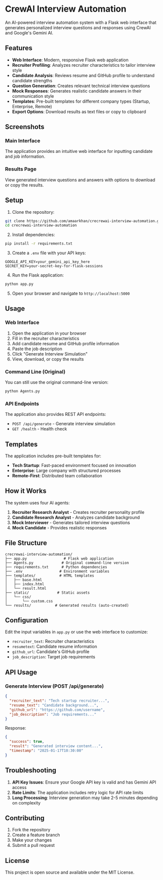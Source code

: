 # CrewAI Interview Automation

An AI-powered interview automation system with a Flask web interface that generates personalized interview questions and responses using CrewAI and Google's Gemini AI.

## Features

- **Web Interface**: Modern, responsive Flask web application
- **Recruiter Profiling**: Analyzes recruiter characteristics to tailor interview style
- **Candidate Analysis**: Reviews resume and GitHub profile to understand candidate strengths
- **Question Generation**: Creates relevant technical interview questions
- **Mock Responses**: Generates realistic candidate answers in their communication style
- **Templates**: Pre-built templates for different company types (Startup, Enterprise, Remote)
- **Export Options**: Download results as text files or copy to clipboard

## Screenshots

### Main Interface
The application provides an intuitive web interface for inputting candidate and job information.

### Results Page
View generated interview questions and answers with options to download or copy the results.

## Setup

1. Clone the repository:
```bash
git clone https://github.com/amaarkhan/crecrewai-interview-automation.git
cd crecrewai-interview-automation
```

2. Install dependencies:
```bash
pip install -r requirements.txt
```

3. Create a `.env` file with your API keys:
```
GOOGLE_API_KEY=your_gemini_api_key_here
SECRET_KEY=your-secret-key-for-flask-sessions
```

4. Run the Flask application:
```bash
python app.py
```

5. Open your browser and navigate to `http://localhost:5000`

## Usage

### Web Interface
1. Open the application in your browser
2. Fill in the recruiter characteristics
3. Add candidate resume and GitHub profile information
4. Paste the job description
5. Click "Generate Interview Simulation"
6. View, download, or copy the results

### Command Line (Original)
You can still use the original command-line version:
```bash
python Agents.py
```

### API Endpoints
The application also provides REST API endpoints:

- `POST /api/generate` - Generate interview simulation
- `GET /health` - Health check

## Templates

The application includes pre-built templates for:
- **Tech Startup**: Fast-paced environment focused on innovation
- **Enterprise**: Large company with structured processes
- **Remote-First**: Distributed team collaboration

## How it Works

The system uses four AI agents:
1. **Recruiter Research Analyst** - Creates recruiter personality profile
2. **Candidate Research Analyst** - Analyzes candidate background
3. **Mock Interviewer** - Generates tailored interview questions
4. **Mock Candidate** - Provides realistic responses

## File Structure

```
crecrewai-interview-automation/
├── app.py                 # Flask web application
├── Agents.py             # Original command-line version
├── requirements.txt      # Python dependencies
├── .env                 # Environment variables
├── templates/           # HTML templates
│   ├── base.html
│   ├── index.html
│   └── result.html
├── static/             # Static assets
│   └── css/
│       └── custom.css
└── results/           # Generated results (auto-created)
```

## Configuration

Edit the input variables in `app.py` or use the web interface to customize:
- `recruiter_text`: Recruiter characteristics
- `resumetext`: Candidate resume information
- `github_url`: Candidate's GitHub profile
- `job_description`: Target job requirements

## API Usage

### Generate Interview (POST /api/generate)

```json
{
  "recruiter_text": "Tech startup recruiter...",
  "resume_text": "Candidate background...",
  "github_url": "https://github.com/username",
  "job_description": "Job requirements..."
}
```

Response:
```json
{
  "success": true,
  "result": "Generated interview content...",
  "timestamp": "2025-01-17T10:30:00"
}
```

## Troubleshooting

1. **API Key Issues**: Ensure your Google API key is valid and has Gemini API access
2. **Rate Limits**: The application includes retry logic for API rate limits
3. **Long Processing**: Interview generation may take 2-5 minutes depending on complexity

## Contributing

1. Fork the repository
2. Create a feature branch
3. Make your changes
4. Submit a pull request

## License

This project is open source and available under the MIT License.